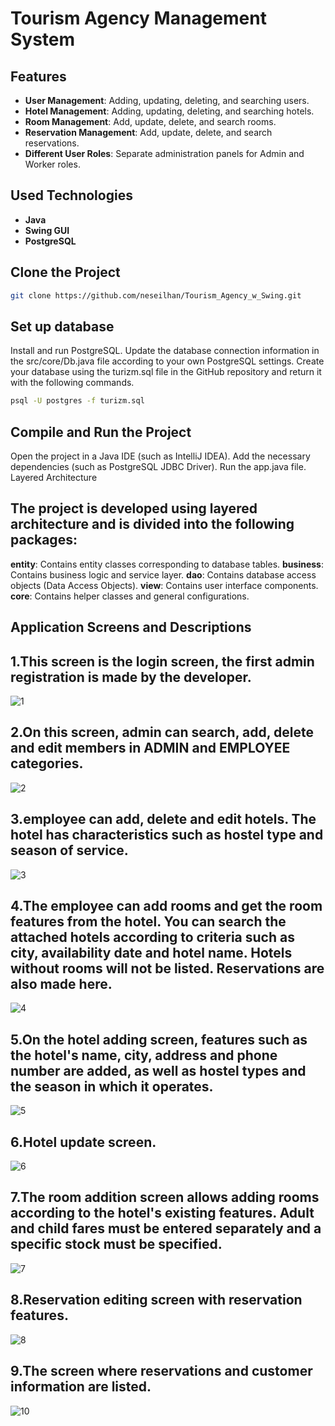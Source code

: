 # Tourism Agency Management System

## Features

- **User Management**: Adding, updating, deleting, and searching users.
- **Hotel Management**: Adding, updating, deleting, and searching hotels.
- **Room Management**: Add, update, delete, and search rooms.
- **Reservation Management**: Add, update, delete, and search reservations.
- **Different User Roles**: Separate administration panels for Admin and Worker roles.

## Used Technologies

- **Java**
- **Swing GUI**
- **PostgreSQL**

## Clone the Project

```bash
git clone https://github.com/neseilhan/Tourism_Agency_w_Swing.git
```

## Set up database

Install and run PostgreSQL.
Update the database connection information in the src/core/Db.java file according to your own PostgreSQL settings.
Create your database using the turizm.sql file in the GitHub repository and return it with the following commands.
```bash
psql -U postgres -f turizm.sql
````

## Compile and Run the Project

Open the project in a Java IDE (such as IntelliJ IDEA).
Add the necessary dependencies (such as PostgreSQL JDBC Driver).
Run the app.java file.
Layered Architecture

## The project is developed using layered architecture and is divided into the following packages:

**entity**: Contains entity classes corresponding to database tables.
**business**: Contains business logic and service layer.
**dao**: Contains database access objects (Data Access Objects).
**view**: Contains user interface components.
**core**: Contains helper classes and general configurations.

## Application Screens and Descriptions

## 1.This screen is the login screen, the first admin registration is made by the developer.

![1](https://github.com/neseilhan/Tourism_Agency_w_Swing/assets/36484216/11847967-73c5-4533-9024-27634e369438)

## 2.On this screen, admin can search, add, delete and edit members in ADMIN and EMPLOYEE categories.

![2](https://github.com/neseilhan/Tourism_Agency_w_Swing/assets/36484216/2f6f9fc5-799b-42f4-8e59-9157e1fa23e3)

## 3.employee can add, delete and edit hotels. The hotel has characteristics such as hostel type and season of service.

![3](https://github.com/neseilhan/Tourism_Agency_w_Swing/assets/36484216/618825b0-8008-4ea8-b557-2cd2eff8d1d2)

## 4.The employee can add rooms and get the room features from the hotel. You can search the attached hotels according to criteria such as city, availability date and hotel name. Hotels without rooms will not be listed. Reservations are also made here.

![4](https://github.com/neseilhan/Tourism_Agency_w_Swing/assets/36484216/effc6afd-47ce-4a3d-be3d-e9444430d8a5)

## 5.On the hotel adding screen, features such as the hotel's name, city, address and phone number are added, as well as hostel types and the season in which it operates.

![5](https://github.com/neseilhan/Tourism_Agency_w_Swing/assets/36484216/92d226f2-41bb-4a8a-adb0-dcb37ac05a4a)

## 6.Hotel update screen.

![6](https://github.com/neseilhan/Tourism_Agency_w_Swing/assets/36484216/0f36a8b8-182a-4daa-a719-16a61f0ff216)

## 7.The room addition screen allows adding rooms according to the hotel's existing features. Adult and child fares must be entered separately and a specific stock must be specified.

![7](https://github.com/neseilhan/Tourism_Agency_w_Swing/assets/36484216/4939c9d4-156f-46e7-9b7d-5a49c9cd6f66)

## 8.Reservation editing screen with reservation features.

![8](https://github.com/neseilhan/Tourism_Agency_w_Swing/assets/36484216/b427f9fc-e668-424e-a103-c9b3f8e4679f)

## 9.The screen where reservations and customer information are listed.

![10](https://github.com/neseilhan/Tourism_Agency_w_Swing/assets/36484216/bbe32173-a8e9-4583-bb8f-17ba60e6d6a6)



